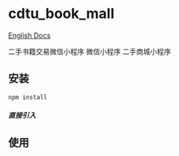 # cdtu_book_mall

[English Docs](https://github.com/Hzy0913/Timetable/blob/master/README.en.md "English Docs")

二手书籍交易微信小程序 微信小程序 二手商城小程序 


## 安装

```
npm install 
```
##### 直接引入

## 使用
